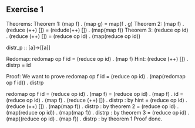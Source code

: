 ## Exercise 1

Theorems:
Theorem 1: 	(map f) . (map g) = map(f . g)
Theorem 2: 	(map f) . (reduce (++) []) = (redude(++) []) . (map(map f))
Theorem 3: 	(reduce op id) . (reduce (++) []) = (reduce op id) . (map(reduce op id))

distr_p :: [a]->[[a]]

Redomap: redomap op f id = (reduce op id) . (map f)
Hint: (reduce (++) []) . distrp = id

Proof: 
We want to prove 
	redomap op f id = (reduce op id) . (map(redomap op f id)) . distrp

redomap op f id = (reduce op id) . (map f)
				= (reduce op id) . (map f) . id
				= (reduce op id) . (map f) . (reduce (++) []) . distrp  		: by hint
				= (reduce op id) . (reduce (++) []) . (map(map f)) . distrp  	: by theorem 2
				= (reduce op id) . (map(reduce op id)) . (map(map f)) . distrp  : by theorem 3
				= (reduce op id) . (map((reduce op id) . (map f)) . distrp  	: by theorem 1
Proof done.

